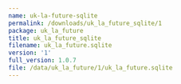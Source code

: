 ```yaml
---
name: uk-la-future-sqlite
permalink: /downloads/uk_la_future_sqlite/1
package: uk_la_future
title: uk_la_future_sqlite
filename: uk_la_future.sqlite
version: '1'
full_version: 1.0.7
file: /data/uk_la_future/1/uk_la_future.sqlite
---
```


